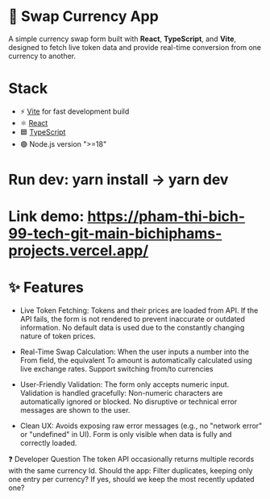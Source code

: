 # 🔁 Swap Currency App

A simple currency swap form built with **React**, **TypeScript**, and **Vite**, designed to fetch live token data and provide real-time conversion from one currency to another.

# Stack
- ⚡️ [Vite](https://vitejs.dev/) for fast development build
- ⚛️ [React](https://reactjs.org/)
- 🟦 [TypeScript](https://www.typescriptlang.org/)
- 🟢 Node.js version ">=18"

# Run dev: yarn install -> yarn dev
# Link demo: https://pham-thi-bich-99-tech-git-main-bichiphams-projects.vercel.app/

# ✨ Features
- Live Token Fetching:
  Tokens and their prices are loaded from API.
  If the API fails, the form is not rendered to prevent inaccurate or outdated information.
  No default data is used due to the constantly changing nature of token prices.

- Real-Time Swap Calculation:
  When the user inputs a number into the From field, the equivalent To amount is automatically calculated using live exchange rates.
  Support switching from/to currencies

- User-Friendly Validation:
  The form only accepts numeric input.
  Validation is handled gracefully:
  Non-numeric characters are automatically ignored or blocked.
  No disruptive or technical error messages are shown to the user.

- Clean UX:
Avoids exposing raw error messages (e.g., no "network error" or "undefined" in UI).
Form is only visible when data is fully and correctly loaded.

❓ Developer Question
The token API occasionally returns multiple records with the same currency Id. Should the app:
Filter duplicates, keeping only one entry per currency?
If yes, should we keep the most recently updated one?